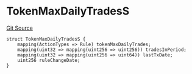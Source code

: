 # TokenMaxDailyTradesS
[Git Source](https://github.com/thrackle-io/tron/blob/418593f8a1f14afa022635321794b26239d6f80e/src/client/token/handler/diamond/RuleStorage.sol)


```solidity
struct TokenMaxDailyTradesS {
    mapping(ActionTypes => Rule) tokenMaxDailyTrades;
    mapping(uint32 => mapping(uint256 => uint256)) tradesInPeriod;
    mapping(uint32 => mapping(uint256 => uint64)) lastTxDate;
    uint256 ruleChangeDate;
}
```

